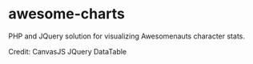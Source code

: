 # awesome-charts
PHP and JQuery solution for visualizing Awesomenauts character stats.

Credit:
CanvasJS
JQuery DataTable